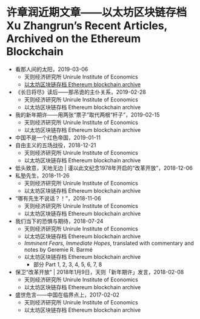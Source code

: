 # 许章润近期文章——以太坊区块链存档<br>Xu Zhangrun’s Recent Articles, Archived on the Ethereum Blockchain
- 看那人间的太阳，2019-03-06
	- 天则经济研究所 Unirule Institute of Economics
	- [以太坊区块链存档 Ethereum blockchain archive](https://etherscan.io/tx/0x75320017df8aceab423235b2022fd36258cb765538846f3eaed57e0b668c6a23)
- 《长日将尽》读后——那吊诡的主仆关系，2019-02-28
	- 天则经济研究所 Unirule Institute of Economics
	- 以太坊区块链存档 Ethereum blockchain archive
- 我的新年期许——用两张“票子”取代两根“杆子”，2019-02-15
	- 天则经济研究所 Unirule Institute of Economics
	- 以太坊区块链存档 Ethereum blockchain archive
- 中国不是一个红色帝国，2019-01-11
- 自由主义的五场战役，2018-12-21
	- 天则经济研究所 Unirule Institute of Economics
	- 以太坊区块链存档 Ethereum blockchain archive
- 低头致意，天地无边 | 谨以此文纪念1978年开启的“改革开放”，2018-12-06
- 私塾先生，2018-11-26
	- 天则经济研究所 Unirule Institute of Economics
	- 以太坊区块链存档 Ethereum blockchain archive
- “哪有先生不说话？！”，2018-11-06
	- 天则经济研究所 Unirule Institute of Economics
	- 以太坊区块链存档 Ethereum blockchain archive
- 我们当下的恐惧与期待，2018-07-24
	- 天则经济研究所 Unirule Institute of Economics
	- 以太坊区块链存档 Ethereum blockchain archive
	- *Imminent Fears, Immediate Hopes*, translated with commentary and notes by Geremie R. Barmé
	- 以太坊区块链存档 Ethereum blockchain archive
		- 部分 Part 1, 2, 3, 4, 5, 6, 7, 8
- 保卫“改革开放” | 2018年1月9日，天则「新年期许」发言，2018-02-08
	- 天则经济研究所 Unirule Institute of Economics
	- 以太坊区块链存档 Ethereum blockchain archive
- 盛世危言——中国在临界点上，2017-02-02
	- 天则经济研究所 Unirule Institute of Economics
	- 以太坊区块链存档 Ethereum blockchain archive
